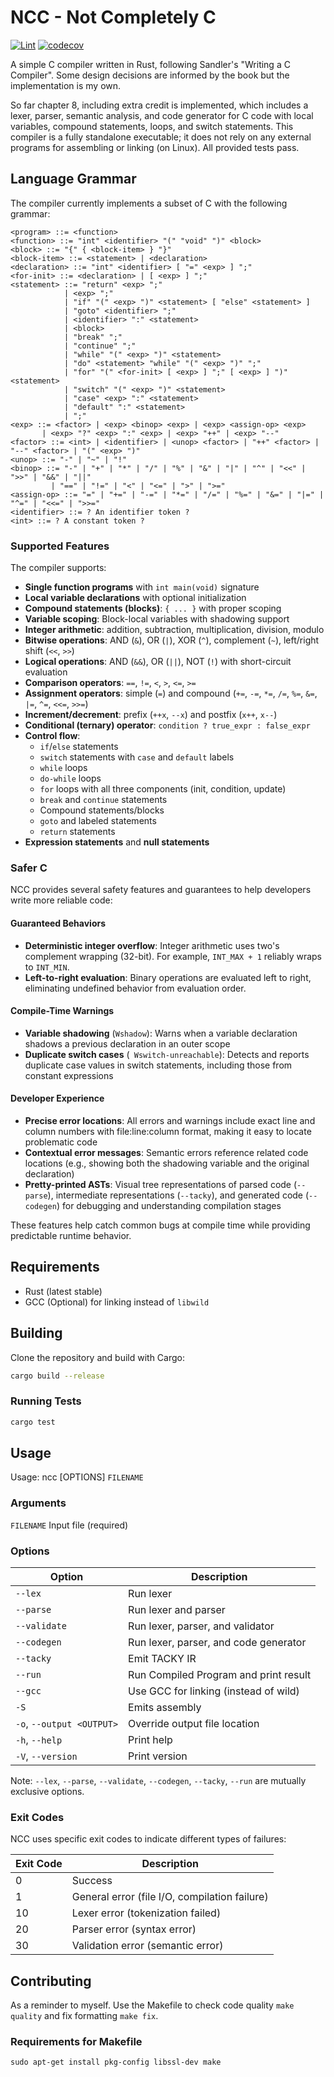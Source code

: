 # NCC - Not Completely C
[![Lint](https://github.com/johnhringiv/NCC-Rust/actions/workflows/lint.yml/badge.svg)](https://github.com/johnhringiv/NCC-Rust/actions/workflows/lint.yml)
[![codecov](https://codecov.io/gh/johnhringiv/NCC-Rust/graph/badge.svg?token=GJJCD2Z8Y6)](https://codecov.io/gh/johnhringiv/NCC-Rust)

A simple C compiler written in Rust, following Sandler's "Writing a C Compiler".
Some design decisions are informed by the book but the implementation is my own.

So far chapter 8, including extra credit is implemented, which includes a lexer, parser, semantic analysis, and code generator for C code with local variables, compound statements, loops, and switch statements.
This compiler is a fully standalone executable; it does not rely on any external programs for assembling or linking (on Linux).
All provided tests pass.

## Language Grammar

The compiler currently implements a subset of C with the following grammar:

```ebnf
<program> ::= <function>
<function> ::= "int" <identifier> "(" "void" ")" <block>
<block> ::= "{" { <block-item> } "}"
<block-item> ::= <statement> | <declaration>
<declaration> ::= "int" <identifier> [ "=" <exp> ] ";"
<for-init> ::= <declaration> | [ <exp> ] ";"
<statement> ::= "return" <exp> ";"
            | <exp> ";"
            | "if" "(" <exp> ")" <statement> [ "else" <statement> ]
            | "goto" <identifier> ";"
            | <identifier> ":" <statement>
            | <block>
            | "break" ";"
            | "continue" ";"
            | "while" "(" <exp> ")" <statement>
            | "do" <statement> "while" "(" <exp> ")" ";"
            | "for" "(" <for-init> [ <exp> ] ";" [ <exp> ] ")" <statement>
            | "switch" "(" <exp> ")" <statement>
            | "case" <exp> ":" <statement>
            | "default" ":" <statement>
            | ";"
<exp> ::= <factor> | <exp> <binop> <exp> | <exp> <assign-op> <exp> 
       | <exp> "?" <exp> ":" <exp> | <exp> "++" | <exp> "--"
<factor> ::= <int> | <identifier> | <unop> <factor> | "++" <factor> | "--" <factor> | "(" <exp> ")"
<unop> ::= "-" | "~" | "!"
<binop> ::= "-" | "+" | "*" | "/" | "%" | "&" | "|" | "^" | "<<" | ">>" | "&&" | "||"
         | "==" | "!=" | "<" | "<=" | ">" | ">="
<assign-op> ::= "=" | "+=" | "-=" | "*=" | "/=" | "%=" | "&=" | "|=" | "^=" | "<<=" | ">>="
<identifier> ::= ? An identifier token ?
<int> ::= ? A constant token ?
```

### Supported Features

The compiler supports:
- **Single function programs** with `int main(void)` signature
- **Local variable declarations** with optional initialization
- **Compound statements (blocks)**: `{ ... }` with proper scoping
- **Variable scoping**: Block-local variables with shadowing support
- **Integer arithmetic**: addition, subtraction, multiplication, division, modulo
- **Bitwise operations**: AND (`&`), OR (`|`), XOR (`^`), complement (`~`), left/right shift (`<<`, `>>`)
- **Logical operations**: AND (`&&`), OR (`||`), NOT (`!`) with short-circuit evaluation
- **Comparison operators**: `==`, `!=`, `<`, `>`, `<=`, `>=`
- **Assignment operators**: simple (`=`) and compound (`+=`, `-=`, `*=`, `/=`, `%=`, `&=`, `|=`, `^=`, `<<=`, `>>=`)
- **Increment/decrement**: prefix (`++x`, `--x`) and postfix (`x++`, `x--`)
- **Conditional (ternary) operator**: `condition ? true_expr : false_expr`
- **Control flow**:
  - `if`/`else` statements
  - `switch` statements with `case` and `default` labels
  - `while` loops
  - `do-while` loops
  - `for` loops with all three components (init, condition, update)
  - `break` and `continue` statements
  - Compound statements/blocks
  - `goto` and labeled statements
  - `return` statements
- **Expression statements** and **null statements**

### Safer C

NCC provides several safety features and guarantees to help developers write more reliable code:

#### Guaranteed Behaviors
- **Deterministic integer overflow**: Integer arithmetic uses two's complement wrapping (32-bit). For example, `INT_MAX + 1` reliably wraps to `INT_MIN`.
- **Left-to-right evaluation**: Binary operations are evaluated left to right, eliminating undefined behavior from evaluation order.

#### Compile-Time Warnings
- **Variable shadowing** (`Wshadow`): Warns when a variable declaration shadows a previous declaration in an outer scope
- **Duplicate switch cases** (` Wswitch-unreachable`): Detects and reports duplicate case values in switch statements, including those from constant expressions

#### Developer Experience
- **Precise error locations**: All errors and warnings include exact line and column numbers with file:line:column format, making it easy to locate problematic code
- **Contextual error messages**: Semantic errors reference related code locations (e.g., showing both the shadowing variable and the original declaration)
- **Pretty-printed ASTs**: Visual tree representations of parsed code (`--parse`), intermediate representations (`--tacky`), and generated code (`--codegen`) for debugging and understanding compilation stages

These features help catch common bugs at compile time while providing predictable runtime behavior.

## Requirements

- Rust (latest stable)
- GCC (Optional) for linking instead of `libwild`

## Building

Clone the repository and build with Cargo:

```sh
cargo build --release
```

### Running Tests
```sh
cargo test
```

## Usage

Usage: ncc [OPTIONS] `FILENAME`

### Arguments
`FILENAME` Input file (required)

### Options
| Option                    | Description                           |
|---------------------------|---------------------------------------|
| `--lex`                   | Run lexer                             |
| `--parse`                 | Run lexer and parser                  |
| `--validate`              | Run lexer, parser, and validator      |
| `--codegen`               | Run lexer, parser, and code generator |
| `--tacky`                 | Emit TACKY IR                         |
| `--run`                   | Run Compiled Program and print result |
| `--gcc`                   | Use GCC for linking (instead of wild) |
| `-S`                      | Emits assembly                        |
| `-o`, `--output <OUTPUT>` | Override output file location         |
| `-h`, `--help`            | Print help                            |
| `-V`, `--version`         | Print version                         |


Note: `--lex`, `--parse`, `--validate`, `--codegen`, `--tacky`, `--run` are mutually exclusive options.

### Exit Codes

NCC uses specific exit codes to indicate different types of failures:

| Exit Code | Description                                   |
|-----------|-----------------------------------------------|
| 0         | Success                                       |
| 1         | General error (file I/O, compilation failure) |
| 10        | Lexer error (tokenization failed)             |
| 20        | Parser error (syntax error)                   |
| 30        | Validation error (semantic error)             |

## Contributing
As a reminder to myself.
Use the Makefile to check code quality `make quality` and fix formatting `make fix`.

### Requirements for Makefile
```shell
sudo apt-get install pkg-config libssl-dev make
```


